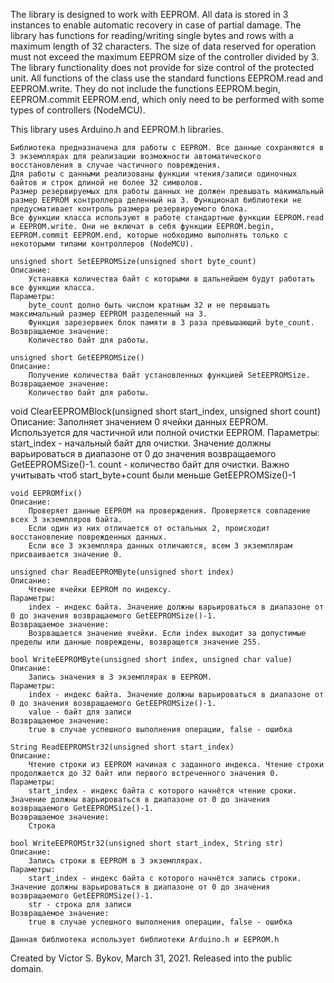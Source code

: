 The library is designed to work with EEPROM. All data is stored in 3 instances to enable automatic recovery in case of partial damage.
The library has functions for reading/writing single bytes and rows with a maximum length of 32 characters.
The size of data reserved for operation must not exceed the maximum EEPROM size of the controller divided by 3. The library functionality does not provide for size control of the protected unit.
All functions of the class use the standard functions EEPROM.read and EEPROM.write. They do not include the functions EEPROM.begin, EEPROM.commit EEPROM.end, which only need to be performed with some types of controllers (NodeMCU).

This library uses Arduino.h and EEPROM.h libraries.


	Библиотека предназначена для работы с EEPROM. Все данные сохраняются в 3 экземплярах для реализации возможности автоматического восстановления в случае частичного повреждения.
	Для работы с данными реализованы функции чтения/записи одиночных байтов и строк длиной не более 32 символов.
	Размер резервируемых для работы данных не должен превышать макимальный размер EEPROM контроллера деленный на 3. Функционал библиотеки не предусмативает контроль размера резервируемого блока. 
	Все функции класса используют в работе стандартные функции EEPROM.read и EEPROM.write. Они не включат в себя функции EEPROM.begin, EEPROM.commit EEPROM.end, которые нобходимо выполнять только с некоторыми типами контроллеров (NodeMCU).
	
	unsigned short SetEEPROMSize(unsigned short byte_count)
	Описание:
		Устанавка количества байт с которыми в дальнейшем будут работать все функции класса.
	Параметры:
		byte_count долно быть числом кратным 32 и не первышать максимальный размер EEPROM разделенный на 3.
		Функция зарезервиек блок памяти в 3 раза превышающий byte_count.
	Возвращаемое значение:
		Количество байт для работы.
	
	unsigned short GetEEPROMSize()
	Описание:
		Получение количества байт установленных функцией SetEEPROMSize. 
	Возвращаемое значение:
		Количество байт для работы.
		
  void ClearEEPROMBlock(unsigned short start_index, unsigned short count)
  Описание:
    Заполняет значением 0 ячейки данных EEPROM. Используется для частичной или полной очистки EEPROM.
  Параметры:
    start_index - начальный байт для очистки. Значение должны варьироваться в диапазоне от 0 до значения возвращаемого GetEEPROMSize()-1.
    count - количество байт для очистки.
    Важно учитывать чтоб start_byte+count были меньше GetEEPROMSize()-1
		
	void EEPROMfix()
	Описание:
		Проверяет данные EEPROM на проверждения. Проверяется совпадение всех 3 экземпляров байта. 
		Если один из них отличается от остальных 2, происходит восстановление поврежденных данных. 
		Если все 3 экземпляра данных отличаются, всем 3 экземплярам присваивается значение 0.

	unsigned char ReadEEPROMByte(unsigned short index)
	Описание:
		Чтение ячейки EEPROM по индексу.
	Параметры:
		index - индекс байта. Значение должны варьироваться в диапазоне от 0 до значения возвращаемого GetEEPROMSize()-1.
	Возвращаемое значение:
		Возрващается значение ячейки. Если index выходит за допустимые пределы или данные повреждены, возвращется значение 255.

	bool WriteEEPROMByte(unsigned short index, unsigned char value)
	Описание:
		Запись значения в 3 экземплярах в EEPROM.
	Параметры:
		index - индекс байта. Значение должны варьироваться в диапазоне от 0 до значения возвращаемого GetEEPROMSize()-1.
		value - байт для записи
	Возвращаемое значение:
		true в случае успешного выполнения операции, false - ошибка
		
	String ReadEEPROMStr32(unsigned short start_index)
	Описание:
		Чтение строки из EEPROM начиная с заданного индекса. Чтение строки продолжается до 32 байт или первого встреченного значения 0.
	Параметры:
		start_index - индекс байта с которого начнётся чтение сроки. Значение должны варьироваться в диапазоне от 0 до значения возвращаемого GetEEPROMSize()-1.
	Возвращаемое значение:
		Строка

	bool WriteEEPROMStr32(unsigned short start_index, String str)
	Описание:
		Запись строки в EEPROM в 3 экземплярах. 
	Параметры:
		start_index - индекс байта с которого начнётся запись строки. Значение должны варьироваться в диапазоне от 0 до значения возвращаемого GetEEPROMSize()-1.
		str - строка для записи
	Возвращаемое значение:
		true в случае успешного выполнения операции, false - ошибка

	Данная библиотека использует библиотеки	Arduino.h и EEPROM.h
	
  Created by Victor S. Bykov, March 31, 2021.
  Released into the public domain.
